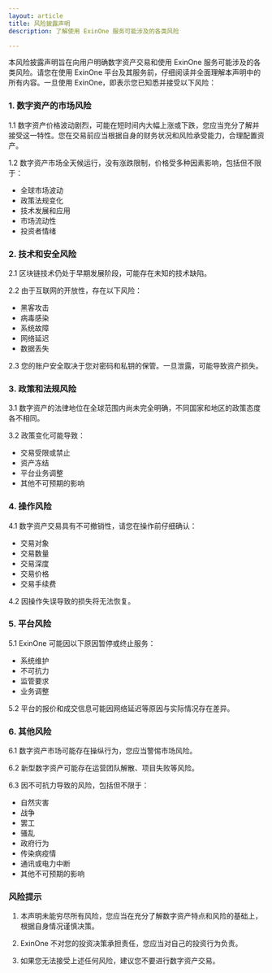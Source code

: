 ```yaml
---
layout: article
title: 风险披露声明
description: 了解使用 ExinOne 服务可能涉及的各类风险

---
```


本风险披露声明旨在向用户明确数字资产交易和使用 ExinOne 服务可能涉及的各类风险。请您在使用 ExinOne 平台及其服务前，仔细阅读并全面理解本声明中的所有内容。一旦使用 ExinOne，即表示您已知悉并接受以下风险：

### 1. 数字资产的市场风险

1.1 数字资产价格波动剧烈，可能在短时间内大幅上涨或下跌，您应当充分了解并接受这一特性。您在交易前应当根据自身的财务状况和风险承受能力，合理配置资产。

1.2 数字资产市场全天候运行，没有涨跌限制，价格受多种因素影响，包括但不限于：
- 全球市场波动
- 政策法规变化
- 技术发展和应用
- 市场流动性
- 投资者情绪

### 2. 技术和安全风险

2.1 区块链技术仍处于早期发展阶段，可能存在未知的技术缺陷。

2.2 由于互联网的开放性，存在以下风险：
- 黑客攻击
- 病毒感染
- 系统故障
- 网络延迟
- 数据丢失

2.3 您的账户安全取决于您对密码和私钥的保管。一旦泄露，可能导致资产损失。

### 3. 政策和法规风险

3.1 数字资产的法律地位在全球范围内尚未完全明确，不同国家和地区的政策态度各不相同。

3.2 政策变化可能导致：
- 交易受限或禁止
- 资产冻结
- 平台业务调整
- 其他不可预期的影响

### 4. 操作风险

4.1 数字资产交易具有不可撤销性，请您在操作前仔细确认：
- 交易对象
- 交易数量
- 交易深度
- 交易价格
- 交易手续费

4.2 因操作失误导致的损失将无法恢复。

### 5. 平台风险

5.1 ExinOne 可能因以下原因暂停或终止服务：
- 系统维护
- 不可抗力
- 监管要求
- 业务调整

5.2 平台的报价和成交信息可能因网络延迟等原因与实际情况存在差异。

### 6. 其他风险

6.1 数字资产市场可能存在操纵行为，您应当警惕市场风险。

6.2 新型数字资产可能存在运营团队解散、项目失败等风险。

6.3 因不可抗力导致的风险，包括但不限于：
- 自然灾害
- 战争
- 罢工
- 骚乱
- 政府行为
- 传染病疫情
- 通讯或电力中断
- 其他不可预期的影响

### 风险提示

1. 本声明未能穷尽所有风险，您应当在充分了解数字资产特点和风险的基础上，根据自身情况谨慎决策。

2. ExinOne 不对您的投资决策承担责任，您应当对自己的投资行为负责。

3. 如果您无法接受上述任何风险，建议您不要进行数字资产交易。
